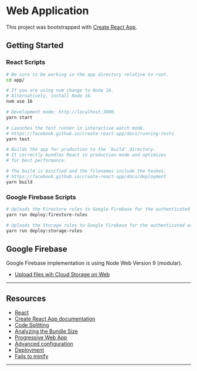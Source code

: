 # Web Application

This project was bootstrapped with [Create React App](https://github.com/facebook/create-react-app).

## Getting Started

### React Scripts

```bash
# Be sure to be working in the app directory relative to root.
cd app/

# If you are using nvm change to Node 16.
# Alternatively, install Node 16.
nvm use 16
```

```bash
# Development mode: http://localhost:3000.
yarn start

# Launches the test runner in interactive watch mode.
# https://facebook.github.io/create-react-app/docs/running-tests
yarn test

# Builds the app for production to the `build` directory.
# It correctly bundles React in production mode and optimizes
# for best performance.

# The build is minified and the filenames include the hashes.
# https://facebook.github.io/create-react-app/docs/deployment
yarn build
```

### Google Firebase Scripts

``` bash
# Uploads the Firestore rules to Google Firebase for the authenticated account.
yarn run deploy:firestore-rules

# Uploads the Storage rules to Google Firebase for the authenticated account.
yarn run deploy:storage-rules
```

## Google Firebase
Google Firebase implementation is using Node Web Version 9 (modular).

- [Upload files wih Cloud Storage on Web][firebase-progress-updates]

---

## Resources

- [React][react]
- [Create React App documentation][cra-docs]
- [Code Splitting][code-splitting]
- [Analyzing the Bundle Size][analyzing-bundle-size]
- [Progressive Web App][progressive-web-app]
- [Advanced configuration][advanced-configuration]
- [Deployment][deployment]
- [Fails to minify][error-fails-to-minify]

---

[firebase-progress-updates]: https://firebase.google.com/docs/storage/web/upload-files
[react]: https://reactjs.org/
[cra-docs]: https://facebook.github.io/create-react-app/docs/getting-started
[code-splitting]: https://facebook.github.io/create-react-app/docs/code-splitting
[analyzing-bundle-size]: https://facebook.github.io/create-react-app/docs/analyzing-the-bundle-size
[progressive-web-app]: https://facebook.github.io/create-react-app/docs/making-a-progressive-web-app
[advanced-configuration]: https://facebook.github.io/create-react-app/docs/advanced-configuration
[deployment]: https://facebook.github.io/create-react-app/docs/deployment
[error-fails-to-minify]: https://facebook.github.io/create-react-app/docs/troubleshooting#npm-run-build-fails-to-minify
